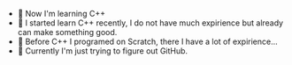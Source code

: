 - 👋 Now I'm learning C++
- 👋 I started learn C++ recently, I do not have much expirience but already can make something good.
- 👋 Before C++ I programed on Scratch, there I have a lot of expirience...
- 👋 Currently I'm just trying to figure out GitHub.


<!---
VladiosX/VladiosX is a ✨ special ✨ repository because its `README.md` (this file) appears on your GitHub profile.
You can click the Preview link to take a look at your changes.
--->
